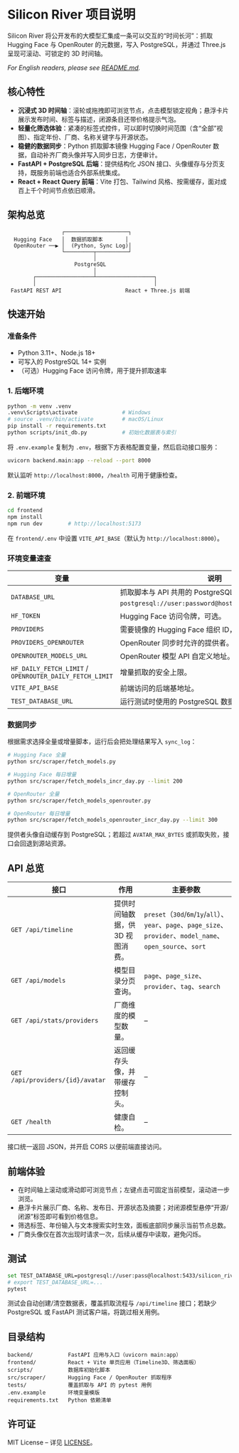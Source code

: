 # Silicon River 项目说明

Silicon River 将公开发布的大模型汇集成一条可以交互的“时间长河”：抓取 Hugging Face 与 OpenRouter 的元数据，写入 PostgreSQL，并通过 Three.js 呈现可滚动、可锁定的 3D 时间轴。

_For English readers, please see [README.md](README.md)._

## 核心特性
- **沉浸式 3D 时间轴**：滚轮或拖拽即可浏览节点，点击模型锁定视角；悬浮卡片展示发布时间、标签与描述，闭源条目还带价格提示气泡。
- **轻量化筛选体验**：紧凑的标签式控件，可以即时切换时间范围（含“全部”视图）、指定年份、厂商、名称关键字与开源状态。
- **稳健的数据同步**：Python 抓取脚本镜像 Hugging Face / OpenRouter 数据，自动补齐厂商头像并写入同步日志，方便审计。
- **FastAPI + PostgreSQL 后端**：提供结构化 JSON 接口、头像缓存与分页支持，既服务前端也适合外部系统集成。
- **React + React Query 前端**：Vite 打包、Tailwind 风格、按需缓存，面对成百上千个时间节点依旧顺滑。

## 架构总览
```text
                 ┌────────────────────┐
  Hugging Face   │  数据抓取脚本       │
  OpenRouter ──▶ │  (Python, Sync Log)│
                 └─────────┬──────────┘
                           │
                     PostgreSQL
                           │
        ┌──────────────────┴──────────────────┐
        │                                     │
 FastAPI REST API                    React + Three.js 前端
```

## 快速开始
### 准备条件
- Python 3.11+、Node.js 18+
- 可写入的 PostgreSQL 14+ 实例
- （可选）Hugging Face 访问令牌，用于提升抓取速率

### 1. 后端环境
```bash
python -m venv .venv
.venv\Scripts\activate              # Windows
# source .venv/bin/activate         # macOS/Linux
pip install -r requirements.txt
python scripts/init_db.py           # 初始化数据表与索引
```

将 `.env.example` 复制为 `.env`，根据下方表格配置变量，然后启动接口服务：
```bash
uvicorn backend.main:app --reload --port 8000
```
默认监听 `http://localhost:8000`，`/health` 可用于健康检查。

### 2. 前端环境
```bash
cd frontend
npm install
npm run dev        # http://localhost:5173
```
在 `frontend/.env` 中设置 `VITE_API_BASE`（默认为 `http://localhost:8000`）。

### 环境变量速查
| 变量 | 说明 |
|------|------|
| `DATABASE_URL` | 抓取脚本与 API 共用的 PostgreSQL DSN，如 `postgresql://user:password@host:5432/silicon_river`。 |
| `HF_TOKEN` | Hugging Face 访问令牌，可选。 |
| `PROVIDERS` | 需要镜像的 Hugging Face 组织 ID，逗号分隔。 |
| `PROVIDERS_OPENROUTER` | OpenRouter 同步时允许的提供者。 |
| `OPENROUTER_MODELS_URL` | OpenRouter 模型 API 自定义地址。 |
| `HF_DAILY_FETCH_LIMIT` / `OPENROUTER_DAILY_FETCH_LIMIT` | 增量抓取的安全上限。 |
| `VITE_API_BASE` | 前端访问的后端基地址。 |
| `TEST_DATABASE_URL` | 运行测试时使用的 PostgreSQL 数据库。 |

### 数据同步
根据需求选择全量或增量脚本，运行后会把处理结果写入 `sync_log`：

```bash
# Hugging Face 全量
python src/scraper/fetch_models.py

# Hugging Face 每日增量
python src/scraper/fetch_models_incr_day.py --limit 200

# OpenRouter 全量
python src/scraper/fetch_models_openrouter.py

# OpenRouter 每日增量
python src/scraper/fetch_models_openrouter_incr_day.py --limit 300
```

提供者头像自动缓存到 PostgreSQL；若超过 `AVATAR_MAX_BYTES` 或抓取失败，接口会回退到源站资源。

## API 总览
| 接口 | 作用 | 主要参数 |
|------|------|----------|
| `GET /api/timeline` | 提供时间轴数据，供 3D 视图消费。 | `preset`（`30d`/`6m`/`1y`/`all`）、`year`、`page`、`page_size`、`provider`、`model_name`、`open_source`、`sort` |
| `GET /api/models` | 模型目录分页查询。 | `page`、`page_size`、`provider`、`tag`、`search` |
| `GET /api/stats/providers` | 厂商维度的模型数量。 | – |
| `GET /api/providers/{id}/avatar` | 返回缓存头像，并带缓存控制头。 | – |
| `GET /health` | 健康自检。 | – |

接口统一返回 JSON，并开启 CORS 以便前端直接访问。

## 前端体验
- 在时间轴上滚动或滑动即可浏览节点；左键点击可固定当前模型，滚动进一步浏览。
- 悬浮卡片展示厂商、名称、发布日、开源状态及摘要；对闭源模型悬停“开源/闭源”标签即可看到价格信息。
- 筛选标签、年份输入与文本搜索实时生效，面板底部同步展示当前节点总数。
- 厂商头像仅在首次出现时请求一次，后续从缓存中读取，避免闪烁。

## 测试
```bash
set TEST_DATABASE_URL=postgresql://user:pass@localhost:5433/silicon_river_test  # Windows
# export TEST_DATABASE_URL=...                                                 # macOS/Linux
pytest
```
测试会自动创建/清空数据表，覆盖抓取流程与 `/api/timeline` 接口；若缺少 PostgreSQL 或 FastAPI 测试客户端，将跳过相关用例。

## 目录结构
```text
backend/           FastAPI 应用与入口（uvicorn main:app）
frontend/          React + Vite 单页应用（Timeline3D、筛选面板）
scripts/           数据库初始化脚本
src/scraper/       Hugging Face / OpenRouter 抓取程序
tests/             覆盖抓取与 API 的 pytest 用例
.env.example       环境变量模版
requirements.txt   Python 依赖清单
```

## 许可证
MIT License – 详见 [LICENSE](LICENSE)。
